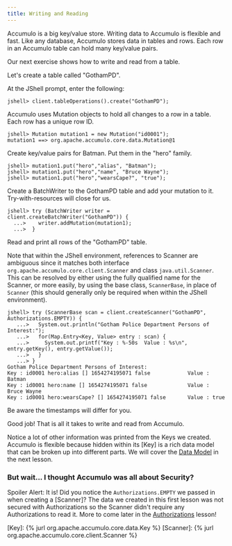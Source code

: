 ```yaml
---
title: Writing and Reading
---
```


Accumulo is a big key/value store.  Writing data to Accumulo is flexible and fast.  Like any
database, Accumulo stores data in tables and rows.  Each row in an Accumulo table can hold many
key/value pairs.

Our next exercise shows how to write and read from a table.

Let's create a table called "GothamPD".

At the JShell prompt, enter the following:
```
jshell> client.tableOperations().create("GothamPD");
```

Accumulo uses Mutation objects to hold all changes to a row in a table. Each row has a unique row
ID.

```
jshell> Mutation mutation1 = new Mutation("id0001");
mutation1 ==> org.apache.accumulo.core.data.Mutation@1
```

Create key/value pairs for Batman.  Put them in the "hero" family.
```
jshell> mutation1.put("hero","alias", "Batman");
jshell> mutation1.put("hero","name", "Bruce Wayne");
jshell> mutation1.put("hero","wearsCape?", "true");
```

Create a BatchWriter to the GothamPD table and add your mutation to it. Try-with-resources will
close for us.

```
jshell> try (BatchWriter writer = client.createBatchWriter("GothamPD")) {
  ...>    writer.addMutation(mutation1);
  ...>  }
```
Read and print all rows of the "GothamPD" table.

Note that within the JShell environment, references to Scanner are ambiguous since it matches both
interface ```org.apache.accumulo.core.client.Scanner``` and class ```java.util.Scanner```. This can
be resolved by either using the fully qualified name for the Scanner, or more easily, by using the
base class, ```ScannerBase```, in place of ```Scanner``` (this should generally only be required when
within the JShell environment).

```
jshell> try (ScannerBase scan = client.createScanner("GothamPD", Authorizations.EMPTY)) {
   ...>   System.out.println("Gotham Police Department Persons of Interest:");
   ...>   for(Map.Entry<Key, Value> entry : scan) {
   ...>     System.out.printf("Key : %-50s  Value : %s\n", entry.getKey(), entry.getValue());
   ...>   }
   ...> }
Gotham Police Department Persons of Interest:
Key : id0001 hero:alias [] 1654274195071 false            Value : Batman
Key : id0001 hero:name [] 1654274195071 false             Value : Bruce Wayne
Key : id0001 hero:wearsCape? [] 1654274195071 false       Value : true
```

Be aware the timestamps will differ for you.

Good job! That is all it takes to write and read from Accumulo.

Notice a lot of other information was printed from the Keys we created. Accumulo is flexible
because hidden within its [Key] is a rich data model that can be broken up into different parts. We
will cover the [Data Model][dmodel] in the next lesson.

### But wait... I thought Accumulo was all about Security?

Spoiler Alert: It is!  Did you notice the `Authorizations.EMPTY` we passed in when creating a
[Scanner]?  The data we created in this first lesson was not secured with Authorizations so the
Scanner didn't require any Authorizations to read it.  More to come later in the [Authorizations][auths]
lesson!

[dmodel]: /tour/data-model
[auths]: /tour/authorizations
[Key]: {% jurl org.apache.accumulo.core.data.Key %}
[Scanner]: {% jurl org.apache.accumulo.core.client.Scanner %}
